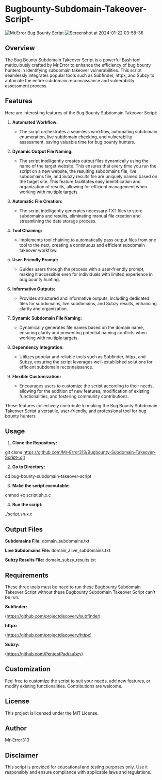 # Bugbounty-Subdomain-Takeover-Script-

![Mr.Error Bug Bounty Script](script_banner.png)
![Screenshot at 2024-01-22 03-58-36](https://github.com/Mr-Error313/Bugbounty-Subdomain-Takeover-Script-/assets/146853237/e70ed3f7-a3b0-45f8-aaba-1c1307dcb55a)

## Overview

The Bug Bounty Subdomain Takeover Script is a powerful Bash tool meticulously crafted by Mr.Error to enhance the efficiency of bug bounty hunters in identifying subdomain takeover vulnerabilities. This script seamlessly integrates popular tools such as Subfinder, httpx, and Subzy to automate the entire subdomain reconnaissance and vulnerability assessment process.

## Features

Here are interesting features of the Bug Bounty Subdomain Takeover Script:

1. **Automated Workflow:**
   - The script orchestrates a seamless workflow, automating subdomain enumeration, live subdomain checking, and vulnerability assessment, saving valuable time for bug bounty hunters.

2. **Dynamic Output File Naming:**
   - The script intelligently creates output files dynamically using the name of the target website. This ensures that every time you run the script on a new website, the resulting subdomains file, live subdomains file, and Subzy results file are uniquely named based on the target site. This feature facilitates easy identification and organization of results, allowing for efficient management when working with multiple targets.

3. **Automatic File Creation:**
   - The script intelligently generates necessary TXT files to store subdomains and results, eliminating manual file creation and streamlining the data storage process.

4. **Tool Chaining:**
   - Implements tool chaining to automatically pass output files from one tool to the next, creating a continuous and efficient subdomain takeover workflow.

5. **User-Friendly Prompt:**
   - Guides users through the process with a user-friendly prompt, making it accessible even for individuals with limited experience in bug bounty hunting.

6. **Informative Outputs:**
   - Provides structured and informative outputs, including dedicated files for subdomains, live subdomains, and Subzy results, enhancing clarity and organization.

7. **Dynamic Subdomain File Naming:**
   - Dynamically generates file names based on the domain name, ensuring clarity and preventing potential naming conflicts when working with multiple targets.

8. **Dependency Integration:**
   - Utilizes popular and reliable tools such as Subfinder, httpx, and Subzy, ensuring the script leverages well-established solutions for efficient subdomain reconnaissance.

9. **Flexible Customization:**
   - Encourages users to customize the script according to their needs, allowing for the addition of new features, modification of existing functionalities, and fostering community contributions.

These features collectively contribute to making the Bug Bounty Subdomain Takeover Script a versatile, user-friendly, and professional tool for bug bounty hunters.

## Usage

1. **Clone the Repository:**

git clone https://github.com/Mr-Error313/Bugbounty-Subdomain-Takeover-Script-.git

2. **Go to Directory:**
 
cd bug-bounty-subdomain-takeover-script

3. **Make the script executable:**

chmod +x script.sh.x.c

4. **Run the script:**

./script.sh.x.c

## Output Files

**Subdomains File:**
domain_subdomains.txt

**Live Subdomains File:** 
domain_alive_subdomains.txt

**Subzy Results File:** 
domain_subzy_results.txt

## Requirements

These three tools must be need to run these Bugbounty Subdomain Takeover Script without these Bugbounty Subdomain Takeover Script can't be run:

**Subfinder:**

(https://github.com/projectdiscovery/subfinder)

**httpx:**

(https://github.com/projectdiscovery/httpx)

**Subzy:**

(https://github.com/PentestPad/subzy)

## Customization
Feel free to customize the script to suit your needs, add new features, or modify existing functionalities. Contributions are welcome.

## License
This project is licensed under the MIT License.

## Author
Mr-Error313

## Disclaimer
This script is provided for educational and testing purposes only. Use it responsibly and ensure compliance with applicable laws and regulations.

